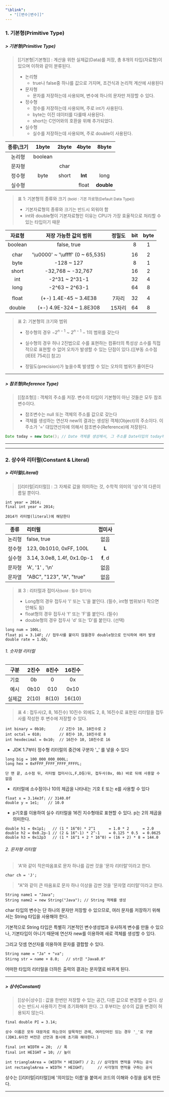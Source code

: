 ```yaml
---
"\blink":
  - "[[변수|변수]]"
---
```

### 1. 기본형(Primitive Type)
##### > 기본형(Primitive Type)
>[[기본형|기본형]] : 계산을 위한 실제값(Data)를 저장, 총 8개의 타입(자료형)이 있으며 이하와 같이 분류된다.
>	- 논리형
>		- true나 false중 하나를 값으로 가지며, 조건식과 논리적 계산에 사용된다
>	- 문자형
>		- 문자를 저장하는데 사용되며, 변수에 하나의 문자만 저장할 수 있다.
>	- 정수형
>		- 정수를 저장하는데 사용되며, 주로 int가 사용된다.
>		- byte는 이진 데이터를 다룰때 사용된다.
>		- short는 C언어와의 호환을 위해 추가되었다.
>	- 실수형
>		- 실수를 저장하는데 사용되며, 주로 double이 사용된다.

| 종류\크기 | 1byte | 2byte | 4byte | 8byte |
| :---: | :---: | :---: | :---: | :---: |
| 논리형 | boolean |
| 문자형 | | char |
| 정수형 | byte | short | **Int** | long |
| 실수형 | | | float | **double** |
>표 1: 기본형의 종류와 크기 <span style="font-size : 0.75rem">(bold : 기본 자료형(Default Data Type))</span>
> 	- 기본자료형의 종류와 크기는 반드시 외워야 함
> 	- int와 double형이 기본자료형인 이유는  CPU가 가장 효율적으로 처리할 수 있는 타입이기 때문

| 자료형  |      저장 가능한 값의 범위       | 정밀도 | bit | byte |
|:-------:|:--------------------------------:|:------:|:---:|:----:|
| boolean |           false, true            |        |  8  |  1   |
|         |                                  |        |     |      |
|  char   | '\u0000' ~ '\uffff' (0 ~ 65,535) |        | 16  |  2   |
|  byte   |            -128 ~ 127            |        |  8  |  1   |
|  short  |        -32,768 ~ -32,767         |        | 16  |  2   |
|   int   |          -2^31 ~ 2^31-1          |        | 32  |  4   |
|  long   |          -2^63 ~ 2^63-1          |        | 64  |  8   |
|         |                                  |        |     |      |
|  float  |        (+-) 1.4E-45 ~ 3.4E38         | 7자리  | 32  |  4   |
| double  |       (+-) 4.9E-324 ~ 1.8E308        | 15자리 | 64  |  8   |
>표 2: 기본형의 크기와 범위
> 	- 정수형의 경우 $-2^{n-1}$ ~ $2^{n-1}-1$의 범위를 갖는다
> 	
> 	- 실수형의 경우 허나 2진법으로 수를 표현하는 컴퓨터의 특성상 소수를 직접적으로 표현할 수 없어 오차가 발생할 수 있는 단점이 있다.([[부동 소수점(IEEE 754)]] 참고)
> 	- 정밀도(precision)가 높을수록 발생할 수 있는 오차의 범위가 줄어든다

---
##### > 참조형(Reference Type)
>[[참조형]] : 객체의 주소를 저장. 변수의 타입이 기본형이 아닌 것들은 모두 참조변수이다.
>	- 참조변수는 null 또는 객체의 주소를 값으로 갖는다
>	- 객체를 생성하는 연산자 new의 결과는 생성된 객체(Object)의 주소이다. 이 주소가 '=' 대입연산자에 의해서 참조변수(Reference)에 저장된다.
``` Java
Date today = new Date(); // Date 객체를 생성해서, 그 주소를 Date타입의 today에 저장함
```
---

---
### 2. 상수와 리터럴(Constant & Literal)
##### > 리터럴(Literal)
>[[리터럴|리터럴]] : 그 자체로 값을 의미하는 것, 수학적 의미의 '상수'의 다른이름일 뿐이다.
```
int year = 2014;
final int year = 2014;
```
	2014가 리터럴(literal)에 해당한다

|  종류  |           리터럴            | 접미사 |
|:------:|:---------------------------|:------:|
| 논리형 |         false, true         |  없음  |
| 정수형 |   123, 0b1010, 0xFF, 100L   |   **L**    |
| 실수형 | 3.14, 3.0e8, 1.4f, 0x1.0p-1 |  **f**, d  | 
| 문자형 |       'A', '1' , '\n'       |  없음  |
| 문자열 |  "ABC", "123", "A", "true"  |  없음  |
>표 3 : 리터럴과 접미사<span style="font-size : 0.75rem">(bold : 필수 접미사)</span>
> 	- Long형의 경우 접두사 'l' 또는 'L'을 붙인다. (필수, int형 범위보다 작으면 안해도 됨)
> 	- float형의 경우 접두사 'f' 또는 'F'를 붙인다. (필수)
> 	- double형의 경우 접두사 'd' 또는 'D'를 붙인다. (선택)
```
long num = 100L;
float pi = 3.14F; // 접두사를 붙이지 않을경우 double형으로 인식하여 에러 발생
double rate = 1.6D;
```

###### 1. 숫자형 리터럴
|  구분  | 2진수 | 8진수 | 16진수 |
|:------:|:-----:|:-----:|:------:|
|  기호  |  0b   |   0   |   0x   |
|  예시  | 0b10  |  010  |  0x10  |
| 실제값 |  2(10)     | 8(10)      | 16(10)       |
>표 4 : 접두사(2, 8, 16진수)
> 	10진수 외에도 2, 8, 16진수로 표현된 리터럴을 접두사를 작성한 후 변수에 저장할 수 있다.
```
int binary = 0b10;      // 2진수 10, 10진수로 2
int octal = 010;        // 8진수 10, 10진수로 8
int hexdecimal = 0x10;  // 16진수 10, 10진수로 16
```

- JDK 1.7부터 정수형  리터럴의 중간에 구분자 '\_' 를 넣을 수 있다
```
long big = 100_000_000_000L;
long hex = 0xFFFF_FFFF_FFFF_FFFFL;
```
	단 맨 끝, 소수점 뒤, 리터럴 접미사(L,F,D등)뒤, 접두사(0x, 0b) 바로 뒤에 사용할 수 없음

- 리터럴에 소수점이나 10의 제곱을 나타내는 기호 E 또는 e를 사용할 수 있다
```
float x = 3.14e3f; // 3140.0f
double y = 1e1;    // 10.0
```

- p기호를 이용하여 실수 리터럴을 16진 지수형태로 표현할 수 있다. p는 2의 제곱을 의미한다.
```
double h1 = 0x1p1;   // (1 * 16^0) * 2^1      = 1.0 * 2      = 2.0
double h2 = 0x0.2p-1 // (2 & 16^-1) * 2^-1    = 0.125 * 0.5  = 0.0625
double h3 = 0x12p3   // (1 * 16^1 + 2 * 16^0) = (16 + 2) * 8 = 144.0
```

###### 2. 문자형 리터럴
> 'A'와 같이 작은따옴표로 문자 하나를 감싼 것을 '문자 리터럴'이라고 한다.
```
char ch = 'J';
```

> "A"와 같이 큰 따옴표로 문자 하나 이상을 감싼 것을 '문자열 리터럴'이라고 한다.
```
String name1 = "Java";
String name2 = new String("Java"); // String 객체를 생성
```
char 타입의 변수는 단 하나의 문자만 저장할 수 있으므로, 여러 문자를 저장하기 위해서는 String 타입을 사용해야 한다.

기본적으로 String 타입은 특별히 기본적인 변수생성법과 유사하게 변수를 만들 수 있으나, 기본타입이 아니기 때문에 연산자 new를 이용하여 새로 객체를 생성할 수 있다. 

그리고 덧셈 연산자를 이용하여 문자를 결합할 수 있다.
```
String name = "Ja" + "va";
Stirng str = name + 8.0;   // str은 "Java8.0"
```
어떠한 타입의 리터럴을 더하든 출력의 결과는 문자열로 바뀌게 된다.

---
##### > 상수(Constant)
>[[상수|상수]] : 값을 한번만 저장할 수 있는 공간, 다른 값으로 변경할 수 없다.
>상수는 반드시 사용하기 전에 초기화해야 한다. 그 후부터는 상수의 값을 변경이 허용되지 않는다.
```
final double PI = 3.14;
```
	상수 이름은 모두 대문자로 하는것이 암묵적인 관례, 여러단어인 있는 경우 '_'로 구분	
	(JDK1.6이전 버전은 선언과 동시에 초기화 해야한다.)
```
final int WIDTH = 20;  // 폭
final int HEIGHT = 10; // 높이

int triangleArea = (WIDTH * HEIGHT) / 2; // 삼각형의 면적을 구하는 공식
int rectangleArea = WIDTH * HEIGHT;      // 사각형의 면적을 구하는 공식
```
상수는 [[리터럴|리터럴]]에 '의미있는 이름'을 붙여서 코드의 이해와 수정을 쉽게 만든다.

---